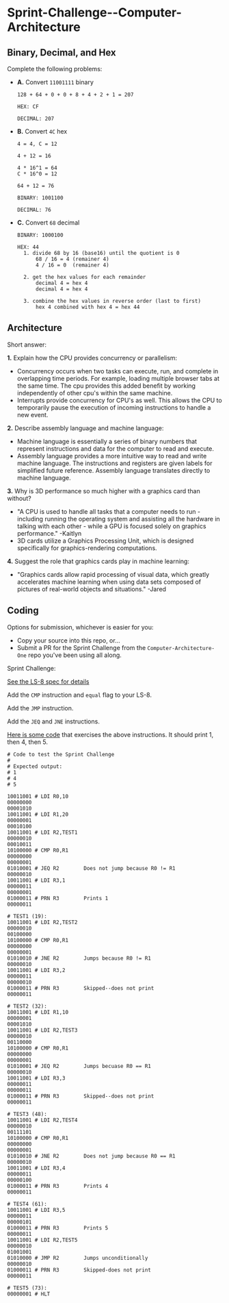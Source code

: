 # Sprint-Challenge--Computer-Architecture

## Binary, Decimal, and Hex

Complete the following problems:

* **A.** Convert `11001111` binary
  ```
  128 + 64 + 0 + 0 + 8 + 4 + 2 + 1 = 207

  HEX: CF

  DECIMAL: 207
  ```

* **B.** Convert `4C` hex
  ```
  4 = 4, C = 12

  4 + 12 = 16

  4 * 16^1 = 64
  C * 16^0 = 12

  64 + 12 = 76

  BINARY: 1001100

  DECIMAL: 76
  ```

* **C.** Convert `68` decimal
  ```
  BINARY: 1000100

  HEX: 44
    1. divide 68 by 16 (base16) until the quotient is 0
        68 / 16 = 4 (remainer 4)
        4 / 16 = 0  (remainer 4)

    2. get the hex values for each remainder 
        decimal 4 = hex 4
        decimal 4 = hex 4

    3. combine the hex values in reverse order (last to first)
        hex 4 combined with hex 4 = hex 44
  ```


## Architecture

Short answer:

**1.** Explain how the CPU provides concurrency or parallelism:
  * Concurrency occurs when two tasks can execute, run, and complete in overlapping time periods. For example, loading multiple browser tabs at the same time. The cpu provides this added benefit by working independently of other cpu's within the same machine. 
  * Interrupts provide concurrency for CPU's as well. This allows the CPU to temporarily pause the execution of incoming instructions to handle a new event. 

**2.** Describe assembly language and machine language:
  * Machine language is essentially a series of binary numbers that represent instructions and data for the computer to read and execute.
  * Assembly language provides a more intuitive way to read and write machine language. The instructions and registers are given labels for simplified future reference. Assembly language translates directly to machine language.

**3.** Why is 3D performance so much higher with a graphics card than without?
  * "A CPU is used to handle all tasks that a computer needs to run - including running the operating system and assisting all the hardware in talking with each other - while a GPU is focused solely on graphics performance." -Kaitlyn
  * 3D cards utilize a Graphics Processing Unit, which is designed specifically for graphics-rendering computations. 

**4.** Suggest the role that graphics cards play in machine learning:
  * "Graphics cards allow rapid processing of visual data, which greatly accelerates machine learning when using data sets composed of pictures of real-world objects and situations." -Jared


## Coding

Options for submission, whichever is easier for you:

* Copy your source into this repo, or...
* Submit a PR for the Sprint Challenge from the `Computer-Architecture-One` repo
  you've been using all along.

Sprint Challenge:

[See the LS-8 spec for details](https://github.com/LambdaSchool/Computer-Architecture-One/blob/master/LS8-SPEC.md)

Add the `CMP` instruction and `equal` flag to your LS-8.

Add the `JMP` instruction.

Add the `JEQ` and `JNE` instructions.


[Here is some code](sctest.ls8) that exercises the above instructions. It should
print 1, then 4, then 5.

```
# Code to test the Sprint Challenge
#
# Expected output:
# 1
# 4
# 5

10011001 # LDI R0,10
00000000
00001010
10011001 # LDI R1,20
00000001
00010100
10011001 # LDI R2,TEST1
00000010
00010011
10100000 # CMP R0,R1
00000000
00000001
01010001 # JEQ R2        Does not jump because R0 != R1
00000010
10011001 # LDI R3,1
00000011
00000001
01000011 # PRN R3        Prints 1
00000011

# TEST1 (19):
10011001 # LDI R2,TEST2
00000010
00100000
10100000 # CMP R0,R1
00000000
00000001
01010010 # JNE R2        Jumps because R0 != R1
00000010
10011001 # LDI R3,2
00000011
00000010
01000011 # PRN R3        Skipped--does not print
00000011

# TEST2 (32):
10011001 # LDI R1,10
00000001
00001010
10011001 # LDI R2,TEST3
00000010
00110000
10100000 # CMP R0,R1
00000000
00000001
01010001 # JEQ R2        Jumps becuase R0 == R1
00000010
10011001 # LDI R3,3
00000011
00000011
01000011 # PRN R3        Skipped--does not print
00000011

# TEST3 (48):
10011001 # LDI R2,TEST4
00000010
00111101
10100000 # CMP R0,R1
00000000
00000001
01010010 # JNE R2        Does not jump because R0 == R1
00000010
10011001 # LDI R3,4
00000011
00000100
01000011 # PRN R3        Prints 4
00000011

# TEST4 (61):
10011001 # LDI R3,5
00000011
00000101
01000011 # PRN R3        Prints 5
00000011
10011001 # LDI R2,TEST5
00000010
01001001
01010000 # JMP R2        Jumps unconditionally
00000010
01000011 # PRN R3        Skipped-does not print
00000011

# TEST5 (73):
00000001 # HLT
```

